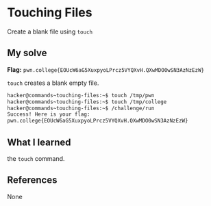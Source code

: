 # Touching Files
Create a blank file using `touch`

## My solve
**Flag:** `pwn.college{EOUcW6aG5XuxpyoLPrcz5VYQXvH.QXwMDO0wSN3AzNzEzW}`

`touch` creates a blank empty file.

```bash
hacker@commands~touching-files:~$ touch /tmp/pwn
hacker@commands~touching-files:~$ touch /tmp/college
hacker@commands~touching-files:~$ /challenge/run 
Success! Here is your flag:
pwn.college{EOUcW6aG5XuxpyoLPrcz5VYQXvH.QXwMDO0wSN3AzNzEzW}
```

## What I learned
the `touch` command.

## References 
None